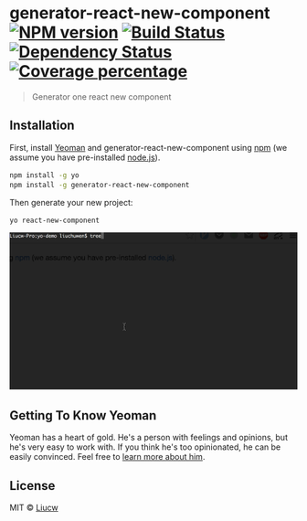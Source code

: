# generator-react-new-component [![NPM version][npm-image]][npm-url] [![Build Status][travis-image]][travis-url] [![Dependency Status][daviddm-image]][daviddm-url] [![Coverage percentage][coveralls-image]][coveralls-url]
> Generator one react new component

## Installation

First, install [Yeoman](http://yeoman.io) and generator-react-new-component using [npm](https://www.npmjs.com/) (we assume you have pre-installed [node.js](https://nodejs.org/)).

```bash
npm install -g yo
npm install -g generator-react-new-component
```

Then generate your new project:

```bash
yo react-new-component
```

![screenshot](https://raw.githubusercontent.com/booxood/generator-react-new-component/master/data/screenshot.gif)

## Getting To Know Yeoman

Yeoman has a heart of gold. He&#39;s a person with feelings and opinions, but he&#39;s very easy to work with. If you think he&#39;s too opinionated, he can be easily convinced. Feel free to [learn more about him](http://yeoman.io/).

## License

MIT © [Liucw]()


[npm-image]: https://badge.fury.io/js/generator-react-new-component.svg
[npm-url]: https://npmjs.org/package/generator-react-new-component
[travis-image]: https://travis-ci.org/booxood/generator-react-new-component.svg?branch=master
[travis-url]: https://travis-ci.org/booxood/generator-react-new-component
[daviddm-image]: https://david-dm.org/booxood/generator-react-new-component.svg?theme=shields.io
[daviddm-url]: https://david-dm.org/booxood/generator-react-new-component
[coveralls-image]: https://coveralls.io/repos/booxood/generator-react-new-component/badge.svg
[coveralls-url]: https://coveralls.io/r/booxood/generator-react-new-component
